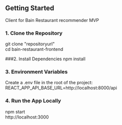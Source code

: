 ##  Getting Started
Client for Bain Restaurant recommender MVP<br>

### 1. Clone the Repository
git clone "repositoryurl"<br>
cd bain-restaurant-frontend<br>

###2. Install Dependencies
npm install


### 3. Environment Variables
Create a .env file in the root of the project:<br>
REACT_APP_API_BASE_URL=http://localhost:8000/api<br>


### 4. Run the App Locally
npm start<br>
http://localhost:3000<br>
